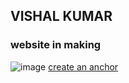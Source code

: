 ## VISHAL KUMAR
### website in making
![image](https://qph.ec.quoracdn.net/main-qimg-79d77e3edbad4e35785402b59ce42b91-c)
[create an anchor](#WhoamI)
